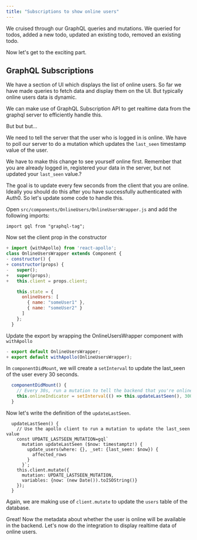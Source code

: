 ```yaml
---
title: "Subscriptions to show online users"
---
```


We cruised through our GraphQL queries and mutations. We queried for todos, added a new todo, updated an existing todo, removed an existing todo.

Now let's get to the exciting part.

GraphQL Subscriptions
---------------------

We have a section of UI which displays the list of online users. So far we have made queries to fetch data and display them on the UI. But typically online users data is dynamic.

We can make use of GraphQL Subscription API to get realtime data from the graphql server to efficiently handle this.

But but but...

We need to tell the server that the user who is logged in is online. We have to poll our server to do a mutation which updates the `last_seen` timestamp value of the user.

We have to make this change to see yourself online first. Remember that you are already logged in, registered your data in the server, but not updated your `last_seen` value.?

The goal is to update every few seconds from the client that you are online. Ideally you should do this after you have successfully authenticated with Auth0. So let's update some code to handle this. 

Open `src/components/OnlineUsers/OnlineUsersWrapper.js` and add the following imports:

```
import gql from "graphql-tag";
```

Now set the client prop in the constructor

```javascript
+ import {withApollo} from 'react-apollo';
class OnlineUsersWrapper extends Component {
- constructor() {
+ constructor(props) {
-   super();
+   super(props);
+   this.client = props.client;

    this.state = {
      onlineUsers: [
        { name: "someUser1" },
        { name: "someUser2" }
      ]
    };
  }
```

Update the export by wrapping the OnlineUsersWrapper component with `withApollo`

```javascript
- export default OnlineUsersWrapper;
+ export default withApollo(OnlineUsersWrapper);
```

In `componentDidMount`, we will create a `setInterval` to update the last_seen of the user every 30 seconds.

```javascript
  componentDidMount() {
    // Every 30s, run a mutation to tell the backend that you're online
    this.onlineIndicator = setInterval(() => this.updateLastSeen(), 30000);
  }
```

Now let's write the definition of the `updateLastSeen`.

```
  updateLastSeen() {
    // Use the apollo client to run a mutation to update the last_seen value
    const UPDATE_LASTSEEN_MUTATION=gql`
      mutation updateLastSeen ($now: timestamptz!) {
        update_users(where: {}, _set: {last_seen: $now}) {
          affected_rows
        }
      }`;
    this.client.mutate({
      mutation: UPDATE_LASTSEEN_MUTATION,
      variables: {now: (new Date()).toISOString()}
    });
  }
```

Again, we are making use of `client.mutate` to update the `users` table of the database.

Great! Now the metadata about whether the user is online will be available in the backend. Let's now do the integration to display realtime data of online users.

